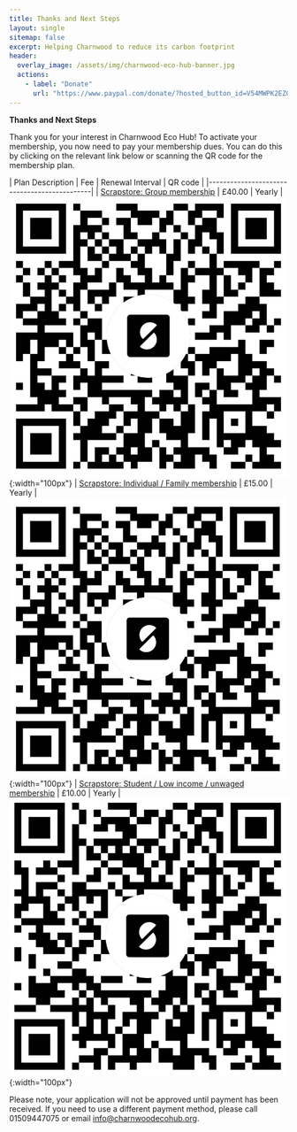 ```yaml
---
title: Thanks and Next Steps
layout: single
sitemap: false
excerpt: Helping Charnwood to reduce its carbon footprint
header:
  overlay_image: /assets/img/charnwood-eco-hub-banner.jpg
  actions:
    - label: "Donate"
      url: "https://www.paypal.com/donate/?hosted_button_id=V54MWPK2EZGPY"
---
```


**Thanks and Next Steps**

Thank you for your interest in Charnwood Eco Hub!  To activate your membership, you now need to pay your membership dues.  You can do this by clicking on the relevant link below or scanning the QR code for the membership plan.

| Plan Description | Fee | Renewal Interval | QR code |
|---------------------------------------------|
| [Scrapstore: Group membership](https://pay.sumup.com/b2c/QTCMKGXS) | £40.00 | Yearly | ![Scrapstore group membership QR code](/assets/img/scrapstore-group-qr.png){:width="100px"}
| [Scrapstore: Individual / Family membership](https://pay.sumup.com/b2c/Q3IYYC1L) | £15.00 | Yearly | ![Scrapstore individual/family membership QR code](/assets/img/scrapstore-indiv-qr.png){:width="100px"}
| [Scrapstore: Student / Low income / unwaged membership](https://pay.sumup.com/b2c/QYTXLKU1) | £10.00 | Yearly | ![Scrapstore discounted membership QR code](/assets/img/scrapstore-disc-qr.png){:width="100px"}

Please note, your application will not be approved until payment has been received. If you need to use a different payment method, please call 01509447075 or email [info@charnwoodecohub.org](mailto:info@charnwoodecohub.org).

